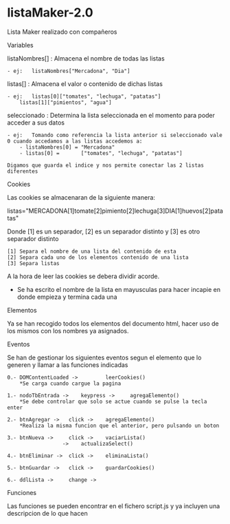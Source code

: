 # listaMaker-2.0
Lista Maker realizado con compañeros

Variables

listaNombres[] : Almacena el nombre de todas las listas

	- ej:	listaNombres["Mercadona", "Dia"]


listas[] : Almacena el valor o contenido de dichas listas

	- ej:	listas[0]["tomates", "lechuga", "patatas"]
		listas[1]["pimientos", "agua"]


seleccionado : Determina la lista seleccionada en el momento para poder acceder a sus datos

	- ej:	Tomando como referencia la lista anterior si seleccionado vale 0 cuando accedamos a las listas accedemos a:
		- listaNombres[0] =	"Mercadona"
		- listas[0] = 		["tomates", "lechuga", "patatas"]

	Digamos que guarda el indice y nos permite conectar las 2 listas diferentes



Cookies

Las cookies se almacenaran de la siguiente manera:

listas="MERCADONA[1]tomate[2]pimiento[2]lechuga[3]DIA[1]huevos[2]patatas"

Donde [1] es un separador, [2] es un separador distinto y [3] es otro separador distinto

	[1] Separa el nombre de una lista del contenido de esta
	[2] Separa cada uno de los elementos contenido de una lista
	[3] Separa listas

A la hora de leer las cookies se debera dividir acorde.

* Se ha escrito el nombre de la lista en mayusculas para hacer incapie en donde empieza y termina cada una



Elementos

Ya se han recogido todos los elementos del documento html, hacer uso de los mismos con los nombres ya asignados.



Eventos

Se han de gestionar los siguientes eventos segun el elemento que lo generen y llamar a las funciones indicadas

	0.- DOMContentLoaded ->			leerCookies()
		*Se carga cuando cargue la pagina

	1.- nodoTbEntrada ->	keypress -> 	agregaElemento()
		*Se debe controlar que solo se actue cuando se pulse la tecla enter

	2.- btnAgregar -> 	click -> 	agregaElemento()
		*Realiza la misma funcion que el anterior, pero pulsando un boton

	3.- btnNueva -> 	click -> 	vaciarLista()
				      ->	actualizaSelect()

	4.- btnEliminar ->	click ->	eliminaLista()

	5.- btnGuardar -> 	click -> 	guardarCookies()

	6.- ddlLista ->		change ->



Funciones

Las funciones se pueden encontrar en el fichero script.js y ya incluyen una descripcion de lo que hacen
